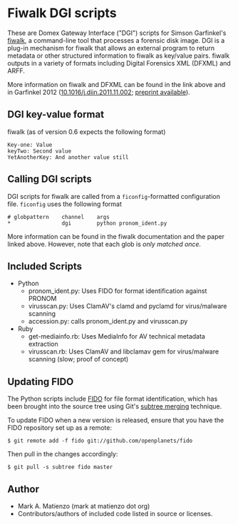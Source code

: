 Fiwalk DGI scripts
==================

These are Domex Gateway Interface ("DGI") scripts for Simson Garfinkel's
[fiwalk](http://afflib.org/software/fiwalk), a command-line tool
that processes a forensic disk image. DGI is a plug-in mechanism for fiwalk
that allows an external program to return metadata or other structured
information to fiwalk as key/value pairs. fiwalk outputs in a variety of
formats including Digital Forensics XML (DFXML) and ARFF.

More information on fiwalk and DFXML can be found in the link above and in Garfinkel 2012 ([10.1016/j.diin.2011.11.002](http://dx.doi.org/10.1016/j.diin.2011.11.002); [preprint available](http://simson.net/ref/2011/dfxml.pdf)).

DGI key-value format
--------------------

fiwalk (as of version 0.6 expects the following format)

    Key-one: Value
    keyTwo: Second value
    YetAnotherKey: And another value still

Calling DGI scripts
-------------------

DGI scripts for fiwalk are called from a `ficonfig`-formatted configuration
file. `ficonfig` uses the following format

    # globpattern    channel    args
    *                dgi        python pronom_ident.py

More information can be found in the fiwalk documentation and the paper linked above. However, note that each glob is *only matched once.*

Included Scripts
----------------

* Python
    * pronom\_ident.py: Uses FIDO for format identification against PRONOM 
    * virusscan.py: Uses ClamAV's clamd and pyclamd for virus/malware scanning
    * accession.py: calls pronom\_ident.py and virusscan.py
* Ruby
    * get-mediainfo.rb: Uses MediaInfo for AV technical metadata extraction
    * virusscan.rb: Uses ClamAV and libclamav gem for virus/malware scanning (slow; proof of concept)

Updating FIDO
-------------

The Python scripts include [FIDO](https://github.com/openplanets/fido) for
file format identification, which has been brought into the source tree
using Git's [subtree merging](http://www.kernel.org/pub/software/scm/git/docs/v1.7.10/howto/using-merge-subtree.html) technique. 

To update FIDO when a new version is released, ensure that you have the
FIDO repository set up as a remote:

    $ git remote add -f fido git://github.com/openplanets/fido

Then pull in the changes accordingly:

    $ git pull -s subtree fido master

Author
------

* Mark A. Matienzo (mark at matienzo dot org)
* Contributors/authors of included code listed in source or licenses.
